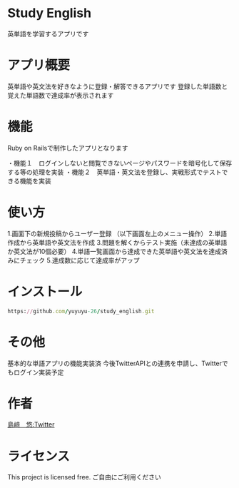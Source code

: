 # Study English

英単語を学習するアプリです

# アプリ概要

英単語や英文法を好きなように登録・解答できるアプリです
登録した単語数と覚えた単語数で達成率が表示されます

# 機能

Ruby on Railsで制作したアプリとなります

 ・機能１　ログインしないと閲覧できないページやパスワードを暗号化して保存する等の処理を実装
 ・機能２　英単語・英文法を登録し、実戦形式でテストできる機能を実装
 
# 使い方

 1.画面下の新規投稿からユーザー登録
 （以下画面左上のメニュー操作）
 2.単語作成から英単語や英文法を作成
 3.問題を解くからテスト実施（未達成の英単語か英文法が10個必要）
 4.単語一覧画面から達成できた英単語や英文法を達成済みにチェック
 5.達成数に応じて達成率がアップ
 
# インストール

```ruby
https://github.com/yuyuyu-26/study_english.git
```

# その他

基本的な単語アプリの機能実装済
今後TwitterAPIとの連携を申請し、Twitterでもログイン実装予定

# 作者

[島﨑　悠:Twitter](https://twitter.com/yu_pg_bn)

# ライセンス

This project is licensed free.
ご自由にご利用ください
